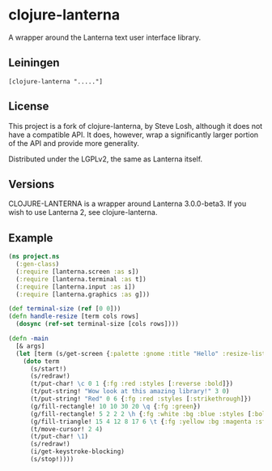 # clojure-lanterna

A wrapper around the Lanterna text user interface library.

## Leiningen

    [clojure-lanterna "....."]

## License

This project is a fork of clojure-lanterna, by Steve Losh, although it does not
have a compatible API. It does, however, wrap a significantly larger portion of
the API and provide more generality.

Distributed under the LGPLv2, the same as Lanterna itself.

## Versions

CLOJURE-LANTERNA is a wrapper around Lanterna 3.0.0-beta3. If you wish to use
Lanterna 2, see clojure-lanterna.

## Example

``` clojure
(ns project.ns
  (:gen-class)
  (:require [lanterna.screen :as s])
  (:require [lanterna.terminal :as t])
  (:require [lanterna.input :as i])
  (:require [lanterna.graphics :as g]))

(def terminal-size (ref [0 0]))
(defn handle-resize [term cols rows]
  (dosync (ref-set terminal-size [cols rows])))

(defn -main
  [& args]
  (let [term (s/get-screen {:palette :gnome :title "Hello" :resize-listener handle-resize})]
    (doto term
      (s/start!)
      (s/redraw!)
      (t/put-char! \c 0 1 {:fg :red :styles [:reverse :bold]})
      (t/put-string! "Wow look at this amazing library!" 3 0)
      (t/put-string! "Red" 0 6 {:fg :red :styles [:strikethrough]})
      (g/fill-rectangle! 10 10 30 20 \q {:fg :green})
      (g/fill-rectangle! 5 2 2 2 \h {:fg :white :bg :blue :styles [:bold]})
      (g/fill-triangle! 15 4 12 8 17 6 \t {:fg :yellow :bg :magenta :styles [:bold]})
      (t/move-cursor! 2 4)
      (t/put-char! \1)
      (s/redraw!)
      (i/get-keystroke-blocking)
      (s/stop!))))
```
